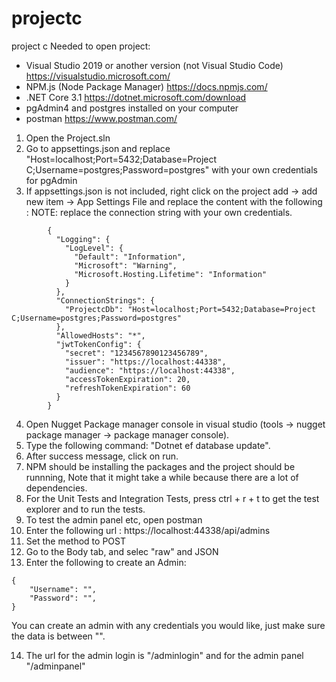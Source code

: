 # projectc
project c
Needed to open project:
 - Visual Studio 2019 or another version (not Visual Studio Code) https://visualstudio.microsoft.com/
 - NPM.js (Node Package Manager) https://docs.npmjs.com/
 - .NET Core 3.1 https://dotnet.microsoft.com/download
 - pgAdmin4 and postgres installed on your computer
 - postman  https://www.postman.com/

1. Open the Project.sln
2. Go to appsettings.json and replace "Host=localhost;Port=5432;Database=Project C;Username=postgres;Password=postgres" with your own credentials for pgAdmin
3. If appsettings.json is not included, right click on the project add -> add new item -> App Settings File and replace the content with the following :
NOTE: replace the connection string with your own credentials.
```
        {
          "Logging": {
            "LogLevel": {
              "Default": "Information",
              "Microsoft": "Warning",
              "Microsoft.Hosting.Lifetime": "Information"
            }
          },
          "ConnectionStrings": {
            "ProjectcDb": "Host=localhost;Port=5432;Database=Project C;Username=postgres;Password=postgres"
          },
          "AllowedHosts": "*",
          "jwtTokenConfig": {
            "secret": "1234567890123456789",
            "issuer": "https://localhost:44338",
            "audience": "https://localhost:44338",
            "accessTokenExpiration": 20,
            "refreshTokenExpiration": 60
          }
        }
```
4. Open Nugget Package manager console in visual studio (tools -> nugget package manager -> package manager console).
5. Type the following command: "Dotnet ef database update".
6. After success message, click on run.
7. NPM should be installing the packages and the project should be runnning, Note that it might take a while because there are a lot of dependencies.
8. For the Unit Tests and Integration Tests, press ctrl + r + t to get the test explorer and to run the tests.
9. To test the admin panel etc, open postman
10. Enter the following url : https://localhost:44338/api/admins
11. Set the method to POST
12. Go to the Body tab, and selec "raw" and JSON
13. Enter the following to create an Admin:
```
{
    "Username": "",
    "Password": "",
}
```
You can create an admin with any credentials you would like, just make sure the data is between "".

14. The url for the admin login is "/adminlogin" and for the admin panel "/adminpanel"







